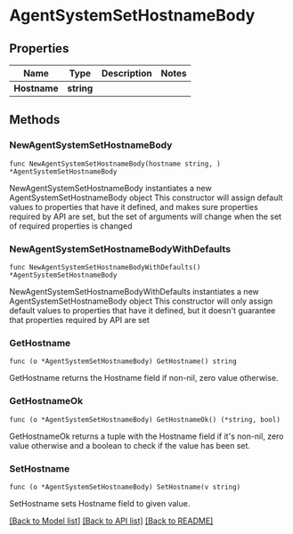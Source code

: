 # AgentSystemSetHostnameBody

## Properties

Name | Type | Description | Notes
------------ | ------------- | ------------- | -------------
**Hostname** | **string** |  | 

## Methods

### NewAgentSystemSetHostnameBody

`func NewAgentSystemSetHostnameBody(hostname string, ) *AgentSystemSetHostnameBody`

NewAgentSystemSetHostnameBody instantiates a new AgentSystemSetHostnameBody object
This constructor will assign default values to properties that have it defined,
and makes sure properties required by API are set, but the set of arguments
will change when the set of required properties is changed

### NewAgentSystemSetHostnameBodyWithDefaults

`func NewAgentSystemSetHostnameBodyWithDefaults() *AgentSystemSetHostnameBody`

NewAgentSystemSetHostnameBodyWithDefaults instantiates a new AgentSystemSetHostnameBody object
This constructor will only assign default values to properties that have it defined,
but it doesn't guarantee that properties required by API are set

### GetHostname

`func (o *AgentSystemSetHostnameBody) GetHostname() string`

GetHostname returns the Hostname field if non-nil, zero value otherwise.

### GetHostnameOk

`func (o *AgentSystemSetHostnameBody) GetHostnameOk() (*string, bool)`

GetHostnameOk returns a tuple with the Hostname field if it's non-nil, zero value otherwise
and a boolean to check if the value has been set.

### SetHostname

`func (o *AgentSystemSetHostnameBody) SetHostname(v string)`

SetHostname sets Hostname field to given value.



[[Back to Model list]](../README.md#documentation-for-models) [[Back to API list]](../README.md#documentation-for-api-endpoints) [[Back to README]](../README.md)


